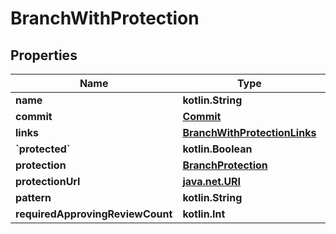 
# BranchWithProtection

## Properties
Name | Type | Description | Notes
------------ | ------------- | ------------- | -------------
**name** | **kotlin.String** |  | 
**commit** | [**Commit**](Commit.md) |  | 
**links** | [**BranchWithProtectionLinks**](BranchWithProtectionLinks.md) |  | 
**&#x60;protected&#x60;** | **kotlin.Boolean** |  | 
**protection** | [**BranchProtection**](BranchProtection.md) |  | 
**protectionUrl** | [**java.net.URI**](java.net.URI.md) |  | 
**pattern** | **kotlin.String** |  |  [optional]
**requiredApprovingReviewCount** | **kotlin.Int** |  |  [optional]



